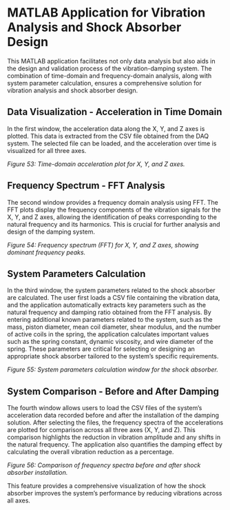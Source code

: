 # MATLAB Application for Vibration Analysis and Shock Absorber Design

This MATLAB application facilitates not only data analysis but also aids in the design and validation process of the vibration-damping system. The combination of time-domain and frequency-domain analysis, along with system parameter calculation, ensures a comprehensive solution for vibration analysis and shock absorber design.

## Data Visualization - Acceleration in Time Domain

In the first window, the acceleration data along the X, Y, and Z axes is plotted. This data is extracted from the CSV file obtained from the DAQ system. The selected file can be loaded, and the acceleration over time is visualized for all three axes.

*Figure 53: Time-domain acceleration plot for X, Y, and Z axes.*

## Frequency Spectrum - FFT Analysis

The second window provides a frequency domain analysis using FFT. The FFT plots display the frequency components of the vibration signals for the X, Y, and Z axes, allowing the identification of peaks corresponding to the natural frequency and its harmonics. This is crucial for further analysis and design of the damping system.

*Figure 54: Frequency spectrum (FFT) for X, Y, and Z axes, showing dominant frequency peaks.*

## System Parameters Calculation

In the third window, the system parameters related to the shock absorber are calculated. The user first loads a CSV file containing the vibration data, and the application automatically extracts key parameters such as the natural frequency and damping ratio obtained from the FFT analysis. By entering additional known parameters related to the system, such as the mass, piston diameter, mean coil diameter, shear modulus, and the number of active coils in the spring, the application calculates important values such as the spring constant, dynamic viscosity, and wire diameter of the spring. These parameters are critical for selecting or designing an appropriate shock absorber tailored to the system’s specific requirements.

*Figure 55: System parameters calculation window for the shock absorber.*

## System Comparison - Before and After Damping

The fourth window allows users to load the CSV files of the system’s acceleration data recorded before and after the installation of the damping solution. After selecting the files, the frequency spectra of the accelerations are plotted for comparison across all three axes (X, Y, and Z). This comparison highlights the reduction in vibration amplitude and any shifts in the natural frequency. The application also quantifies the damping effect by calculating the overall vibration reduction as a percentage.

*Figure 56: Comparison of frequency spectra before and after shock absorber installation.*

This feature provides a comprehensive visualization of how the shock absorber improves the system’s performance by reducing vibrations across all axes.
